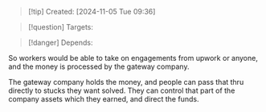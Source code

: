 
>[!tip] Created: [2024-11-05 Tue 09:36]

>[!question] Targets: 

>[!danger] Depends: 

So workers would be able to take on engagements from upwork or anyone, and the money is processed by the gateway company.

The gateway company holds the money, and people can pass that thru directly to stucks they want solved.  They can control that part of the company assets which they earned, and direct the funds.